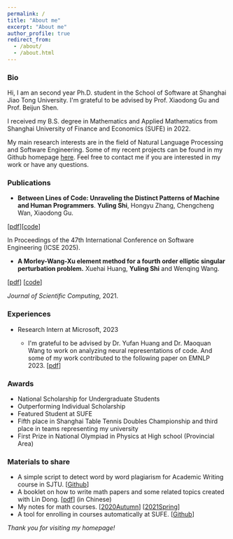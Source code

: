 ```yaml
---
permalink: /
title: "About me"
excerpt: "About me"
author_profile: true
redirect_from: 
  - /about/
  - /about.html
---
```


### Bio

Hi, I am an second year Ph.D. student in the School of Software at Shanghai Jiao Tong University. I'm grateful to be advised by Prof. Xiaodong Gu and Prof. Beijun Shen.

I received my B.S. degree in Mathematics and Applied Mathematics from Shanghai University of Finance and Economics (SUFE) in 2022.

My main research interests are in the field of Natural Language Processing and Software Engineering. 
Some of my recent projects can be found in my Github homepage [here](https://github.com/YerbaPage). Feel free to contact me if you are interested in my work or have any questions.

### Publications

- **Between Lines of Code: Unraveling the Distinct Patterns of Machine and Human Programmers**. **Yuling Shi**, Hongyu Zhang, Chengcheng Wan, Xiaodong Gu.

[[pdf](https://arxiv.org/abs/2401.06461)][[code](https://github.com/YerbaPage/DetectCodeGPT)]

In Proceedings of the 47th International Conference on Software Engineering (ICSE 2025). 

- **A Morley-Wang-Xu element method for a fourth order elliptic singular perturbation problem.** Xuehai Huang, **Yuling Shi** and Wenqing Wang. 

[[pdf](https://link.springer.com/content/pdf/10.1007/s10915-021-01483-2.pdf)] [[code](https://github.com/YerbaPage/FEM)]

*Journal of Scientific Computing*, 2021. 

### Experiences

- Research Intern at Microsoft, 2023

  - I'm grateful to be advised by Dr. Yufan Huang and Dr. Maoquan Wang to work on analyzing neural representations of code. And some of my work contributed to the following paper on EMNLP 2023. [[pdf](https://aclanthology.org/2023.emnlp-main.672/)]
  
### Awards

- National Scholarship for Undergraduate Students
- Outperforming Individual Scholarship
- Featured Student at SUFE
- Fifth place in Shanghai Table Tennis Doubles Championship and third place in teams representing my university
- First Prize in National Olympiad in Physics at High school (Provincial Area)

### Materials to share

- A simple script to detect word by word plagiarism for Academic Writing course in SJTU. [[Github](https://github.com/YerbaPage/plagiarism-certification-helper)]
- A booklet on how to write math papers and some related topics created with Lin Dong. [[pdf](https://raw.githubusercontent.com/YerbaPage/WritingMath/main/paper.pdf)] (in Chinese)
- My notes for math courses. [[2020Autumn](https://github.com/YerbaPage/2021_Spring_Notes)] [[2021Spring](https://github.com/YerbaPage/2021_Spring_Notes)]
- A tool for enrolling in courses automatically at SUFE. [[Github](https://github.com/YerbaPage/SUFE_Course_selection)]


*Thank you for visiting my homepage!*
